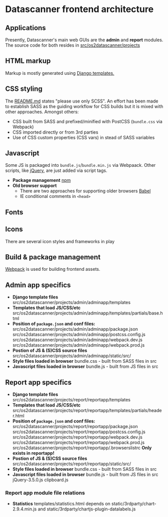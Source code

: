 # Datascanner frontend architecture

## Applications
Presently, Datascanner's main web GUIs are the **admin** and **report** modules.
The source code for both resides in [src/os2datascanner/projects](./src/os2datascanner/projects)

## HTML markup
Markup is mostly generated using [Django templates.](https://docs.djangoproject.com/en/3.2/topics/templates/) 

## CSS styling
The [README.md](./src/os2datascanner/projects/report/reportapp/README.md) states "please use only SCSS".
An effort has been made to establish SASS as the guiding workflow for CSS builds but it is mixed with other approaches. Amongst others:
* CSS built from SASS and prefixed/minified with PostCSS (`bundle.css` via Webpack)
* CSS imported directly or from 3rd parties
* Use of CSS custom properties (CSS vars) in stead of SASS variables

## Javascript
Some JS is packaged into `bundle.js`/`bundle.min.js` via Webpaack.
Other scripts, like [jQuery](https://jquery.com/), are just added via script tags.

* **Package management**
  [npm](https://www.npmjs.com/)
* **Old browser support**
  * There are two approaches for supporting older browsers
    [Babel](https://babeljs.io/)
  * IE conditional comments in `<head>`


## Fonts


## Icons
There are several icon styles and frameworks in play



## Build & package management
[Webpack](https://webpack.js.org/) is used for building frontend assets.

## Admin app specifics

* **Django template files**
  src/os2datascanner/projects/admin/adminapp/templates
* **Templates that load JS/CSS/etc**
  src/os2datascanner/projects/admin/adminapp/templates/partials/base.html
* **Position of `package.json` and conf files:**
  src/os2datascanner/projects/admin/adminapp/package.json
  src/os2datascanner/projects/admin/adminapp/postcss.config.js
  src/os2datascanner/projects/admin/adminapp/webpack.dev.js
  src/os2datascanner/projects/admin/adminapp/webpack.prod.js
* **Postion of JS & (S)CSS source files**
  src/os2datascanner/projects/admin/adminapp/static/src/
* **Style files loaded in browser**
  bundle.css - built from SASS files in src
* **Javascript files loaded in browser**
  bundle.js - built from JS files in src

## Report app specifics

* **Django template files**
  src/os2datascanner/projects/report/reportapp/templates
* **Templates that load JS/CSS/etc**
  src/os2datascanner/projects/report/reportapp/templates/partials/header.html
* **Position of `package.json` and conf files:**
  src/os2datascanner/projects/report/reportapp/package.json
  src/os2datascanner/projects/report/reportapp/postcss.config.js
  src/os2datascanner/projects/report/reportapp/webpack.dev.js
  src/os2datascanner/projects/report/reportapp/webpack.prod.js
  src/os2datascanner/projects/report/reportapp/.browserslistrc **Only exists in reportapp!**
* **Postion of JS & (S)CSS source files**
  src/os2datascanner/projects/report/reportapp/static/src/
* **Style files loaded in browser**
  bundle.css - built from SASS files in src
* **Javascript files loaded in browser**
  bundle.js - built from JS files in src
  jQuery-3.5.0.js
  clipboard.js

### Report app module file relations
* **Statistics**
  templates/statistics.html depends on
  static/3rdparty/chart-2.9.4.min.js and
  static/3rdparty/chartjs-plugin-datalabels.js


